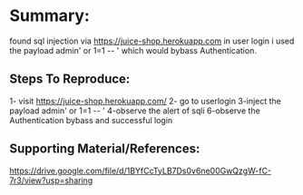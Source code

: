 # Summary:

found  sql injection via https://juice-shop.herokuapp.com in user login i used the payload admin' or 1=1 -- ' which would bybass Authentication.

## Steps To Reproduce:

1- visit https://juice-shop.herokuapp.com/
2- go to userlogin
3-inject the payload admin' or 1=1 -- '
4-observe the alert of sqli
6-observe the Authentication bybass and successful login
## Supporting Material/References:

https://drive.google.com/file/d/1BYfCcTyLB7Ds0v6ne00GwQzgW-fC-7r3/view?usp=sharing

